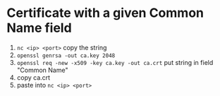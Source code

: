 # Certificate with a given Common Name field

1. `nc <ip> <port>` copy the string
2. `openssl genrsa -out ca.key 2048`
3. `openssl req -new -x509 -key ca.key -out ca.crt` put string in field "Common Name"
4. copy ca.crt
5. paste into `nc <ip> <port>`
